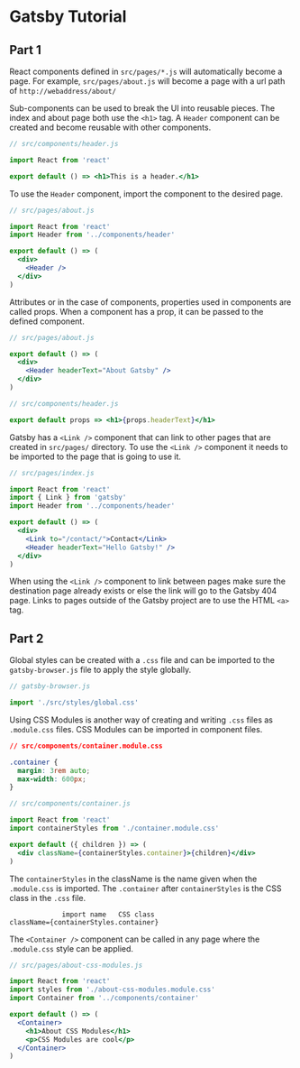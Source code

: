# Gatsby Tutorial

## Part 1

React components defined in `src/pages/*.js` will automatically become a page.
For example, `src/pages/about.js` will become a page with a url path of `http://webaddress/about/`

Sub-components can be used to break the UI into reusable pieces.
The index and about page both use the `<h1>` tag. A `Header` component can be created and become reusable with other components.

```jsx
// src/components/header.js

import React from 'react'

export default () => <h1>This is a header.</h1>
```

To use the `Header` component, import the component to the desired page.

```jsx
// src/pages/about.js

import React from 'react'
import Header from '../components/header'

export default () => (
  <div>
    <Header />
  </div>
)
```

Attributes or in the case of components, properties used in components are called props. When a component has a prop, it can be passed to the defined component.
```jsx
// src/pages/about.js

export default () => (
  <div>
    <Header headerText="About Gatsby" />
  </div>
)
```
```jsx
// src/components/header.js

export default props => <h1>{props.headerText}</h1>
```

Gatsby has a `<Link />` component that can link to other pages that are created in `src/pages/` directory.
To use the `<Link />` component it needs to be imported to the page that is going to use it.
```jsx
// src/pages/index.js

import React from 'react'
import { Link } from 'gatsby'
import Header from '../components/header'

export default () => (
  <div>
    <Link to="/contact/">Contact</Link>
    <Header headerText="Hello Gatsby!" />
  </div>
)
```
When using the `<Link />` component to link between pages make sure the destination page already exists or else the link will go to the Gatsby 404 page.
Links to pages outside of the Gatsby project are to use the HTML `<a>` tag.

## Part 2
Global styles can be created with a `.css` file and can be imported to the `gatsby-browser.js` file to apply the style globally.
```javascript
// gatsby-browser.js

import './src/styles/global.css'
```
Using CSS Modules is another way of creating and writing `.css` files as `.module.css` files. CSS Modules can be imported in component files.
```css
// src/components/container.module.css

.container {
  margin: 3rem auto;
  max-width: 600px;
}
```
```jsx
// src/components/container.js

import React from 'react'
import containerStyles from './container.module.css'

export default ({ children }) => (
  <div className={containerStyles.container}>{children}</div>
)
```
The `containerStyles` in the className is the name given when the `.module.css` is imported. The `.container` after `containerStyles` is the CSS class in the `.css` file.
```
             import name   CSS class
className={containerStyles.container}
```
The `<Container />` component can be called in any page where the `.module.css` style can be applied.
```jsx
// src/pages/about-css-modules.js

import React from 'react'
import styles from './about-css-modules.module.css'
import Container from '../components/container'

export default () => (
  <Container>
    <h1>About CSS Modules</h1>
    <p>CSS Modules are cool</p>
  </Container>
)
```
